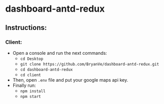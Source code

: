 # dashboard-antd-redux

## Instructions:

### Client:

- Open a console and run the next commands:
  - `cd Desktop`
  - `git clone https://github.com/BryanVe/dashboard-antd-redux.git`
  - `cd dashboard-antd-redux`
  - `cd client`
- Then, open `.env` file and put your google maps api key.
- Finally run:
  - `npm install`
  - `npm start`
